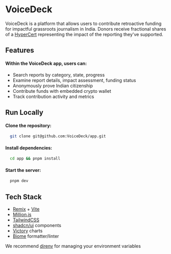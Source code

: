 
# VoiceDeck

VoiceDeck is a platform that allows users to contribute retroactive funding for impactful grassroots journalism in India. Donors receive fractional shares of a [HyperCert](https://hypercerts.org/) representing the impact of the reporting they've supported.


## Features

#### Within the VoiceDeck app, users can:

- Search reports by category, state, progress
- Examine report details, impact assessment, funding status
- Anonymously prove Indian citizenship
- Contribute funds with embedded crypto wallet
- Track contribution activity and metrics


## Run Locally

#### Clone the repository:

```bash
  git clone git@github.com:VoiceDeck/app.git
```

#### Install dependencies:

```bash
  cd app && pnpm install
```

#### Start the server:

```bash
  pnpm dev
```


## Tech Stack

- [Remix](https://remix.run/) + [Vite](https://vitejs.dev/)
- [Million.js](https://million.dev/) 
- [TailwindCSS](https://tailwindcss.com/)
- [shadcn/ui](https://ui.shadcn.com/) components
- [Victory](https://formidable.com/open-source/victory/) charts
- [Biome](https://biomejs.dev/) formatter/linter

We recommend [direnv](https://direnv.net/) for managing your environment variables



